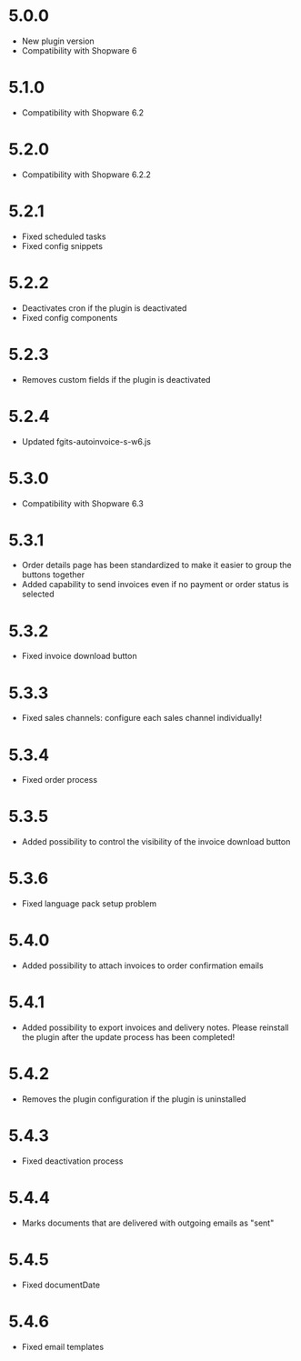 # 5.0.0
- New plugin version
- Compatibility with Shopware 6

# 5.1.0
- Compatibility with Shopware 6.2

# 5.2.0
- Compatibility with Shopware 6.2.2

# 5.2.1
- Fixed scheduled tasks
- Fixed config snippets

# 5.2.2
- Deactivates cron if the plugin is deactivated
- Fixed config components

# 5.2.3
- Removes custom fields if the plugin is deactivated

# 5.2.4
- Updated fgits-autoinvoice-s-w6.js

# 5.3.0
- Compatibility with Shopware 6.3

# 5.3.1
- Order details page has been standardized to make it easier to group the buttons together
- Added capability to send invoices even if no payment or order status is selected

# 5.3.2
- Fixed invoice download button

# 5.3.3
- Fixed sales channels: configure each sales channel individually!

# 5.3.4
- Fixed order process

# 5.3.5
- Added possibility to control the visibility of the invoice download button

# 5.3.6
- Fixed language pack setup problem

# 5.4.0
- Added possibility to attach invoices to order confirmation emails

# 5.4.1
- Added possibility to export invoices and delivery notes. Please reinstall the plugin after the update process has been completed!

# 5.4.2
- Removes the plugin configuration if the plugin is uninstalled

# 5.4.3
- Fixed deactivation process

# 5.4.4
- Marks documents that are delivered with outgoing emails as "sent"

# 5.4.5
- Fixed documentDate

# 5.4.6
- Fixed email templates
